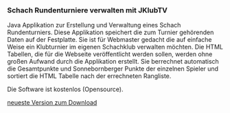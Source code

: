 ### Schach Rundenturniere verwalten mit JKlubTV

Java Applikation zur Erstellung und Verwaltung eines Schach Rundenturniers. Diese Applikation speichert die zum Turnier gehörenden Daten auf der Festplatte.
Sie ist für Webmaster gedacht die auf einfache Weise ein Klubturnier im eigenen Schachklub verwalten möchten. Die HTML Tabellen, die für die Webseite veröffentlicht werden sollen, werden ohne großen Aufwand durch die Applikation erstellt. Sie berrechnet automatisch die Gesamtpunkte und Sonnebornberger Punkte der einzelnen Spieler und sortiert die HTML Tabelle nach der errechneten Rangliste.

Die Software ist kostenlos (Opensource).

<a href="https://github.com/mars7105/JKLubTV/releases">neueste Version zum Download</a>
